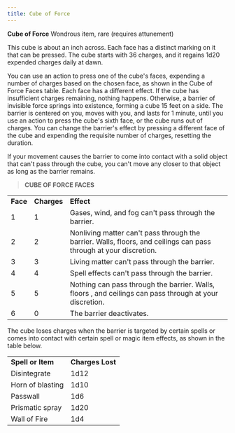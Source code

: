 ```yaml
---
title: Cube of Force
---
```

**Cube of Force**
Wondrous item, rare (requires attunement)

This cube is about an inch across. Each face has a distinct marking on it that can be pressed. The cube starts with 36 charges, and it regains 1d20 expended charges daily at dawn.

You can use an action to press one of the cube's faces, expending a number of charges based on the chosen face, as shown in the Cube of Force Faces table. Each face has a different effect. If the cube has insufficient charges remaining, nothing happens. Otherwise, a barrier of invisible force springs into existence, forming a cube 15 feet on a side. The barrier is centered on you, moves with you, and lasts for 1 minute, until you use an action to press the cube's sixth face, or the cube runs out of charges. You can change the barrier's effect by pressing a different face of the cube and expending the requisite number of charges, resetting the duration.

If your movement causes the barrier to come into contact with a solid object that can't pass through the cube, you can't move any closer to that object as long as the barrier remains.

<blockquote><p><strong>CUBE OF FORCE FACES</strong></p></blockquote><table><tbody><tr class="odd"><td><strong>Face</strong></td><td><strong>Charges</strong></td><td><strong>Effect</strong></td></tr><tr class="even"><td>1</td><td>1</td><td>Gases, wind, and fog can't pass through the barrier.</td></tr><tr class="odd"><td>2</td><td>2</td><td>Nonliving matter can't pass through the barrier. Walls, floors, and ceilings can pass through at your discretion.</td></tr><tr class="even"><td>3</td><td>3</td><td>Living matter can't pass through the barrier.</td></tr><tr class="odd"><td>4</td><td>4</td><td>Spell effects can't pass through the barrier.</td></tr><tr class="even"><td>5</td><td>5</td><td>Nothing can pass through the barrier. Walls, floors , and ceilings can pass through at your discretion.</td></tr><tr class="odd"><td>6</td><td>0</td><td>The barrier deactivates.</td></tr></tbody></table>

The cube loses charges when the barrier is targeted by certain spells or comes into contact with certain spell or magic item effects, as shown in the table below.

<table><tbody><tr class="odd"><td><strong>Spell or Item</strong></td><td><strong>Charges Lost</strong></td></tr><tr class="even"><td>Disintegrate</td><td>1d12</td></tr><tr class="odd"><td>Horn of blasting</td><td>1d10</td></tr><tr class="even"><td>Passwall</td><td>1d6</td></tr><tr class="odd"><td>Prismatic spray</td><td>1d20</td></tr><tr class="even"><td>Wall of Fire</td><td>1d4</td></tr></tbody></table>

